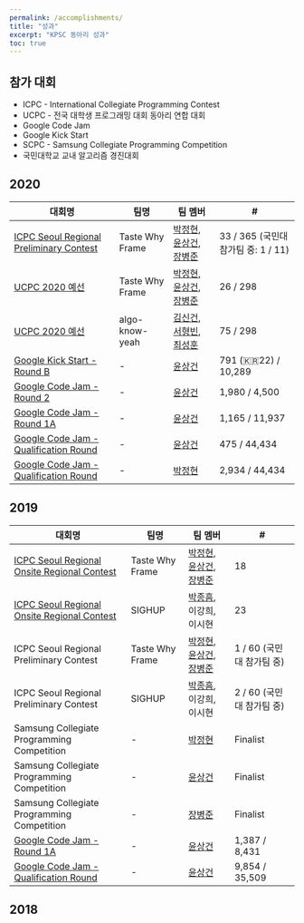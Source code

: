 ```yaml
---
permalink: /accomplishments/
title: "성과"
excerpt: "KPSC 동아리 성과"
toc: true
---
```


## 참가 대회
* ICPC - International Collegiate Programming Contest
* UCPC - 전국 대학생 프로그래밍 대회 동아리 연합 대회
* Google Code Jam
* Google Kick Start
* SCPC - Samsung Collegiate Programming Competition
* 국민대학교 교내 알고리즘 경진대회

## 2020

| 대회명                                | 팀명 | 팀 멤버 | #              |
| ------------------------------------- | ---- | ------- | -------------- |
| [ICPC Seoul Regional Preliminary Contest](http://icpckorea.org/2020/preliminary/scoreboard/dbda78f0e4/)     | Taste Why Frame | [박정현](http://boj.kr/u/pjh9996), [윤상건](http://boj.kr/u/ggj06281), [장병준](http://boj.kr/u/sunjbs98) | 33 / 365 (국민대 참가팀 중: 1 / 11) |
| [UCPC 2020 예선](https://ucpc.acmicpc.net/contest/spotboard/521)                         | Taste Why Frame | [박정현](http://boj.kr/u/pjh9996), [윤상건](http://boj.kr/u/ggj06281), [장병준](http://boj.kr/u/sunjbs98)  | 26 / 298  |
| [UCPC 2020 예선](https://ucpc.acmicpc.net/contest/spotboard/521)                         | algo-know-yeah | [김신건](http://boj.kr/u/singun11), [서형빈](http://boj.kr/u/antifly55), [최성훈](http://boj.kr/u/loes353)  | 75 / 298  |
| [Google Kick Start - Round B](https://codingcompetitions.withgoogle.com/kickstart/round/000000000019ffc8)           | -               | [윤상건](http://boj.kr/u/ggj06281)  | 791 (🇰🇷22) / 10,289  |
| [Google Code Jam - Round 2](https://codingcompetitions.withgoogle.com/codejam/round/000000000019ffb9)             | -               | [윤상건](http://boj.kr/u/ggj06281)  | 1,980 / 4,500  |
| [Google Code Jam - Round 1A](https://codingcompetitions.withgoogle.com/codejam/round/000000000019fd74)            | -               | [윤상건](http://boj.kr/u/ggj06281)  | 1,165 / 11,937 |
| [Google Code Jam - Qualification Round](https://codingcompetitions.withgoogle.com/codejam/round/000000000019fd27) | -               | [윤상건](http://boj.kr/u/ggj06281)  | 475 / 44,434   |
| [Google Code Jam - Qualification Round](https://codingcompetitions.withgoogle.com/codejam/round/000000000019fd27) | -               | [박정현](http://boj.kr/u/pjh9996)  | 2,934 / 44,434 |

## 2019

| 대회명                                      | 팀명            | 팀 멤버                | #                         |
|---------------------------------------------|-----------------|------------------------|---------------------------|
| [ICPC Seoul Regional Onsite Regional Contest](https://icpc.global/regionals/finder/Seoul-2019/standings) | Taste Why Frame | [박정현](http://boj.kr/u/pjh9996), [윤상건](http://boj.kr/u/ggj06281), [장병준](http://boj.kr/u/sunjbs98) | 18                        |
| [ICPC Seoul Regional Onsite Regional Contest](https://icpc.global/regionals/finder/Seoul-2019/standings) | SIGHUP          | [박종흠](http://boj.kr/u/whdgmawkd), 이강희, 이시현 | 23                        |
| ICPC Seoul Regional Preliminary Contest     | Taste Why Frame | [박정현](http://boj.kr/u/pjh9996), [윤상건](http://boj.kr/u/ggj06281), [장병준](http://boj.kr/u/sunjbs98) | 1 / 60 (국민대 참가팀 중) |
| ICPC Seoul Regional Preliminary Contest     | SIGHUP          | [박종흠](http://boj.kr/u/whdgmawkd), 이강희, 이시현 | 2 / 60 (국민대 참가팀 중) |
| Samsung Collegiate Programming Competition  | -               | [박정현](http://boj.kr/u/pjh9996)                 | Finalist                  |
| Samsung Collegiate Programming Competition  | -               | [윤상건](http://boj.kr/u/ggj06281)                 | Finalist                  |
| Samsung Collegiate Programming Competition  | -               | [장병준](http://boj.kr/u/sunjbs98)                 | Finalist                  |
| [Google Code Jam - Round 1A](https://codingcompetitions.withgoogle.com/codejam/round/0000000000051635)                  | -               | [윤상건](http://boj.kr/u/ggj06281)                 | 1,387 / 8,431             |
| [Google Code Jam - Qualification Round](https://codingcompetitions.withgoogle.com/codejam/round/0000000000051705)       | -               | [윤상건](http://boj.kr/u/ggj06281)                 | 9,854 / 35,509            |

## 2018
